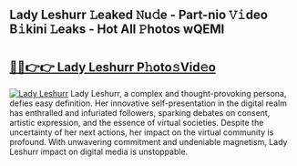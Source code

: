 ## Lady Leshurr 𝙻eaked 𝙽u𝚍e - Part-nio 𝚅𝚒deo B𝚒kini 𝙻eaks - Hot All 𝙿hotos wQEMI

# <h2><a href="http://ld4axev.urlbe.top/?page=Lady+Leshurr">🔗🔗👉👉 Lady Leshurr P𝚑oto𝚜Vid𝚎o</a></h2>

[![Lady Leshurr](https://i.imgur.com/eBuTRDB.gif)](http://ld4axev.urlbe.top/?page=Lady+Leshurr)
Lady Leshurr, a complex and thought-provoking persona, defies easy definition. Her innovative self-presentation in the digital realm has enthralled and infuriated followers, sparking debates on consent, artistic expression, and the essence of virtual societies. Despite the uncertainty of her next actions, her impact on the virtual community is profound. With unwavering commitment and undeniable magnetism, Lady Leshurr impact on digital media is unstoppable.
